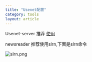```yaml
---
title: "Usenet配置"
category: tools
layout: article
---
```


Usenet-server 推荐 [使用](http://www.eternal-september.org/)

newsreader 推荐使用slrn,下面是slrn命令

![slrn.png](http://yuzibo.qiniudn.com/slrn.png)


